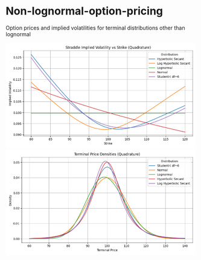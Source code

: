 # Non-lognormal-option-pricing
Option prices and implied volatilities for terminal distributions other than lognormal

![Alt text](/implied_vol.png)
![Alt text](/densities.png)
